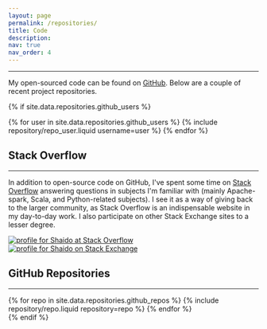 ```yaml
---
layout: page
permalink: /repositories/
title: Code
description:
nav: true
nav_order: 4
---
```


---

My open-sourced code can be found on [GitHub](https://github.com/shaido987). Below are a couple of recent project repositories.

{% if site.data.repositories.github_users %}

<div class="repositories d-flex flex-wrap flex-md-row flex-column justify-content-sm-center align-items-center">
  {% for user in site.data.repositories.github_users %}
    {% include repository/repo_user.liquid username=user %}
  {% endfor %}
</div>

## Stack Overflow

---

In addition to open-source code on GitHub, I've spent some time on [Stack Overflow](https://stackoverflow.com/users/7579547/shaido) answering questions in subjects I'm familiar with (mainly Apache-spark, Scala, and Python-related subjects). I see it as a way of giving back to the larger community, as Stack Overflow is an indispensable website in my day-to-day work. I also participate on other Stack Exchange sites to a lesser degree.

<div class="row px-md-1 justify-content-sm-center">
  <a href="https://stackoverflow.com/users/7579547/shaido">
    <img class="so-flair" src="https://stackoverflow.com/users/flair/7579547.png" alt="profile for Shaido at Stack Overflow" title="profile for Shaido at Stack Overflow">
  </a>
  <a href="https://stackexchange.com/users/10271255">
    <img class="so-flair" src="https://stackexchange.com/users/flair/10271255.png" alt="profile for Shaido on Stack Exchange" title="profile for Shaido on Stack Exchange">
  </a>
</div>

## GitHub Repositories

---

<div class="repositories d-flex flex-wrap flex-md-row flex-column justify-content-between align-items-center">
  {% for repo in site.data.repositories.github_repos %}
    {% include repository/repo.liquid repository=repo %}
  {% endfor %}
</div>
{% endif %}
